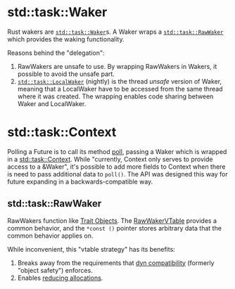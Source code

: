 # std::task::Waker

Rust wakers are [`std::task::Waker`][1]s. A Waker wraps a
[`std::task::RawWaker`][2] which provides the waking functionality.

Reasons behind the "delegation":

1. RawWakers are unsafe to use. By wrapping RawWakers in Wakers, it possible to
   avoid the unsafe part.
1. [`std::task::LocalWaker`][3] (nightly) is the thread *unsafe* version of
   Waker, meaning that a LocalWaker have to be accessed from the same thread
where it was created. The wrapping enables code sharing between Waker and
LocalWaker.

# std::task::Context

Polling a Future is to call its method [poll][4], passing a Waker which is
wrapped in a [std::task::Context][5]. While "currently, Context only serves to
provide access to a &Waker", it's possible to add more fields to Context when
there is need to pass additional data to `poll()`. The API was designed this
way for future expanding in a backwards-compatible way.

## std::task::RawWaker

RawWakers function like [Trait Objects][6]. The [RawWakerVTable][7] provides a
common behavior, and the `*const ()` pointer stores arbitrary data that the
common behavior applies on.

While inconvenient, this "vtable strategy" has its benefits:
1. Breaks away from the requirements that [dyn compatibility][8] (formerly
   "object safety") enforces.
1. Enables [reducing allocations][9].


[1]: https://doc.rust-lang.org/std/task/struct.Waker.html
[2]: https://doc.rust-lang.org/std/task/struct.RawWaker.html
[3]: https://doc.rust-lang.org/std/task/struct.LocalWaker.html
[4]: https://doc.rust-lang.org/std/future/trait.Future.html#tymethod.poll
[5]: https://doc.rust-lang.org/std/task/struct.Context.html
[6]: https://doc.rust-lang.org/book/ch17-02-trait-objects.html
[7]: https://doc.rust-lang.org/std/task/struct.RawWakerVTable.html
[8]: https://doc.rust-lang.org/nightly/reference/items/traits.html#dyn-compatibility
[9]: https://tokio.rs/blog/2019-10-scheduler#reducing-allocations
